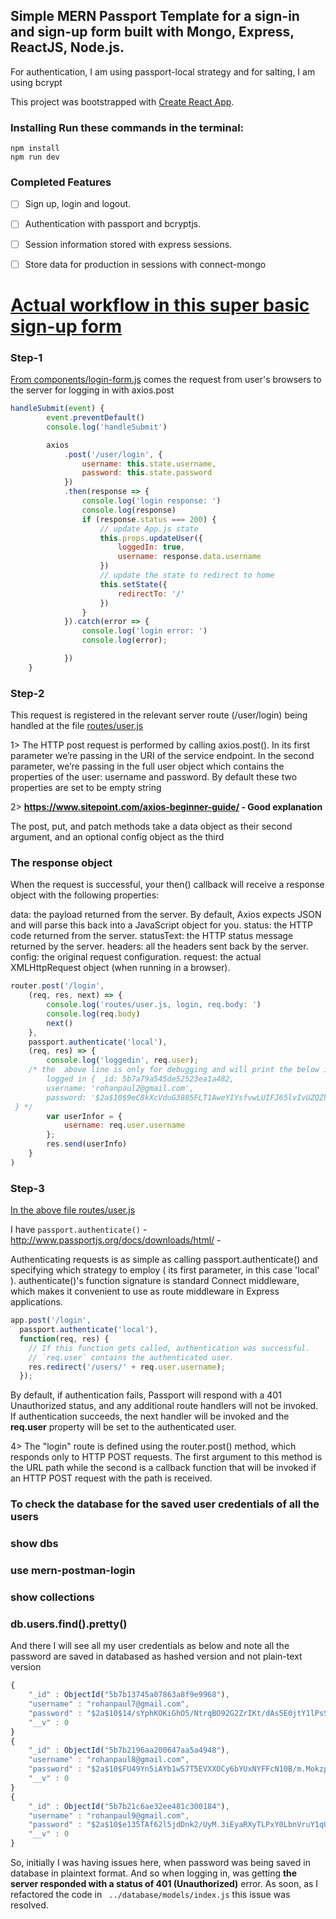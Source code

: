 ## Simple MERN Passport Template for a sign-in and sign-up form built with Mongo, Express, ReactJS, Node.js.

For authentication, I am using passport-local strategy and for salting, I am using bcrypt

This project was bootstrapped with [Create React App](https://github.com/facebookincubator/create-react-app).


### Installing Run these commands in the terminal:

```
npm install
npm run dev
```
### Completed Features

- [ ] Sign up, login and logout.
- [ ] Authentication with passport and bcryptjs.
- [ ] Session information stored with express sessions.
- [ ] Store data for production in sessions with connect-mongo


# [Actual workflow in this super basic sign-up form](https://github.com/rohan-paul/SignUp-Form-with-Passport)

### Step-1

[From components/login-form.js](https://github.com/rohan-paul/SignUp-Form-with-Passport/blob/master/src/components/login-form.js) comes the request from user's browsers to the server for logging in with axios.post

```js
handleSubmit(event) {
        event.preventDefault()
        console.log('handleSubmit')

        axios
            .post('/user/login', {
                username: this.state.username,
                password: this.state.password
            })
            .then(response => {
                console.log('login response: ')
                console.log(response)
                if (response.status === 200) {
                    // update App.js state
                    this.props.updateUser({
                        loggedIn: true,
                        username: response.data.username
                    })
                    // update the state to redirect to home
                    this.setState({
                        redirectTo: '/'
                    })
                }
            }).catch(error => {
                console.log('login error: ')
                console.log(error);

            })
    }

```
### Step-2
This request is registered in the relevant server route (/user/login) being handled at the file [routes/user.js](https://github.com/rohan-paul/SignUp-Form-with-Passport/blob/master/server/routes/user.js)

1> The HTTP post request is performed by calling axios.post(). In its first parameter we’re passing in the URI of the service endpoint. In the second parameter, we’re passing in the full user object which contains the properties of the user: username and password. By default these two properties are set to be empty string

2> **https://www.sitepoint.com/axios-beginner-guide/ - Good explanation**

The post, put, and patch methods take a data object as their second argument, and an optional config object as the third

### The response object

When the request is successful, your then() callback will receive a response object with the following properties:

data: the payload returned from the server. By default, Axios expects JSON and will parse this back into a JavaScript object for you.
status: the HTTP code returned from the server.
statusText: the HTTP status message returned by the server.
headers: all the headers sent back by the server.
config: the original request configuration.
request: the actual XMLHttpRequest object (when running in a browser).

```js
router.post('/login',
    (req, res, next) => {
        console.log('routes/user.js, login, req.body: ')
        console.log(req.body)
        next()
    },
    passport.authenticate('local'),
    (req, res) => {
        console.log('loggedin', req.user);
    /* the  above line is only for debugging and will print the below in Terminal
        logged in { _id: 5b7a79a545de52523ea1a482,
        username: 'rohanpaul2@gmail.com',
        password: '$2a$10$9eC8kXcVduG3885FLT1AweYIYsfvwLUIFJ65lvIvUZQZhcWpL6H0q',
 } */
        var userInfor = {
            username: req.user.username
        };
        res.send(userInfo)
    }
)

```
### Step-3

[In the above file routes/user.js](https://github.com/rohan-paul/SignUp-Form-with-Passport/blob/master/server/routes/user.js)

 I have ``passport.authenticate()`` - http://www.passportjs.org/docs/downloads/html/ -


Authenticating requests is as simple as calling passport.authenticate() and specifying which strategy to employ (  its first parameter, in this case 'local' ). authenticate()'s function signature is standard Connect middleware, which makes it convenient to use as route middleware in Express applications.

```js
app.post('/login',
  passport.authenticate('local'),
  function(req, res) {
    // If this function gets called, authentication was successful.
    // `req.user` contains the authenticated user.
    res.redirect('/users/' + req.user.username);
  });
```

By default, if authentication fails, Passport will respond with a 401 Unauthorized status, and any additional route handlers will not be invoked. If authentication succeeds, the next handler will be invoked and the **req.user** property will be set to the authenticated user.

4> The "login" route is defined using the router.post() method, which responds only to HTTP POST requests. The first argument to this method is the URL path while the second is a callback function that will be invoked if an HTTP POST request with the path is received.


### To check the database for the saved user credentials of all the users

### show dbs

### use mern-postman-login

### show collections

### db.users.find().pretty()

And there I will see all my user credentials as below and note all the password are saved in databased as hashed version and not plain-text version

```js
{
	"_id" : ObjectId("5b7b13745a07863a8f9e9968"),
	"username" : "rohanpaul7@gmail.com",
	"password" : "$2a$10$14/sYphKOKiGhO5/NtrqBO92G2ZrIKt/dAs5E0jtY1lPsSSFfa/Uq",
	"__v" : 0
}
{
	"_id" : ObjectId("5b7b2196aa200647aa5a4948"),
	"username" : "rohanpaul8@gmail.com",
	"password" : "$2a$10$FU49Yn5iAYb1w57T5EVXXOCy6bYUxNYFFcN10B/m.MokzpmaXBTkm",
	"__v" : 0
}
{
	"_id" : ObjectId("5b7b21c6ae32ee481c300184"),
	"username" : "rohanpaul9@gmail.com",
	"password" : "$2a$10$e135TAf62l5jdDnk2/UyM.3iEyaRXyTLPxY0LbnVruY1qUN1eixT6",
	"__v" : 0
}

```

So, initially I was having issues here, when password was being saved in database in plaintext format. And so when logging in, was getting **the server responded with a status of 401 (Unauthorized)** error. As soon, as I refactored the code in `` ../database/models/index.js`` this issue was resolved.